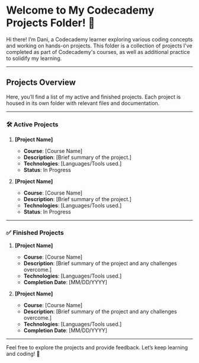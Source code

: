 # Welcome to My Codecademy Projects Folder! 🎉

Hi there! I’m Dani, a Codecademy learner exploring various coding concepts and working on hands-on projects. This folder is a collection of projects I've completed as part of Codecademy's courses, as well as additional practice to solidify my learning.

---

## Projects Overview

Here, you’ll find a list of my active and finished projects. Each project is housed in its own folder with relevant files and documentation.

---

### 🛠️ Active Projects

1. **[Project Name]**
   - **Course**: [Course Name]
   - **Description**: [Brief summary of the project.]
   - **Technologies**: [Languages/Tools used.]
   - **Status**: In Progress  

2. **[Project Name]**
   - **Course**: [Course Name]
   - **Description**: [Brief summary of the project.]
   - **Technologies**: [Languages/Tools used.]
   - **Status**: In Progress  

---

### ✅ Finished Projects

1. **[Project Name]**
   - **Course**: [Course Name]
   - **Description**: [Brief summary of the project and any challenges overcome.]
   - **Technologies**: [Languages/Tools used.]
   - **Completion Date**: [MM/DD/YYYY]

2. **[Project Name]**
   - **Course**: [Course Name]
   - **Description**: [Brief summary of the project and any challenges overcome.]
   - **Technologies**: [Languages/Tools used.]
   - **Completion Date**: [MM/DD/YYYY]

---

Feel free to explore the projects and provide feedback. Let’s keep learning and coding! 🚀
